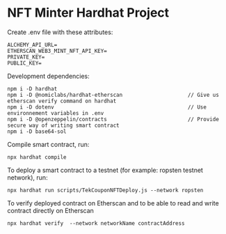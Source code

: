 # NFT Minter Hardhat Project

Create .env file with these attributes:
```shell
ALCHEMY_API_URL=
ETHERSCAN_WEB3_MINT_NFT_API_KEY=
PRIVATE_KEY=
PUBLIC_KEY=
```

Development dependencies:
```shell
npm i -D hardhat
npm i -D @nomiclabs/hardhat-etherscan                     // Give us etherscan verify command on hardhat
npm i -D dotenv                                           // Use environnement variables in .env
npm i -D @openzeppelin/contracts                          // Provide secure way of writing smart contract
npm i -D base64-sol
```
Compile smart contract, run:
```shell
npx hardhat compile
```

To deploy a smart contract to a testnet (for example: ropsten testnet network), run: 
```shell
npx hardhat run scripts/TekCouponNFTDeploy.js --network ropsten
```

To verify deployed contract on Etherscan and to be able to read and write contract directly on Etherscan
```shell
npx hardhat verify  --network networkName contractAddress
```